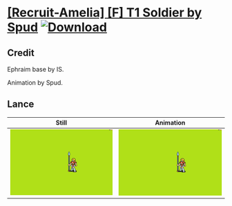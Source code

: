 # [\[Recruit-Amelia\] \[F\] T1 Soldier by Spud](./) [![Download](https://img.shields.io/badge/Download--red?style=social&logo=github)](https://minhaskamal.github.io/DownGit/#/home?url=https://github.com/Klokinator/FE-Repo/tree/main/Battle%20Animations%2FInfantry%20-%20(Lnc)%20Soldiers%2C%20Halberdiers%2F%5BRecruit-Amelia%5D%20%5BF%5D%20T1%20Soldier%20by%20Spud%2F2.%20Lance)

## Credit

Ephraim base by IS.

Animation by Spud.

## Lance

| Still | Animation |
| :---: | :-------: |
| ![Lance still](./Lance_000.png) | ![Lance animation](./Lance.gif) |
